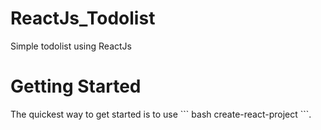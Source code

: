 <h1>ReactJs_Todolist</h1>
<p>Simple todolist using ReactJs</p>

<h1>Getting Started</h1>
The quickest way to get started is to use ``` bash create-react-project ```.

